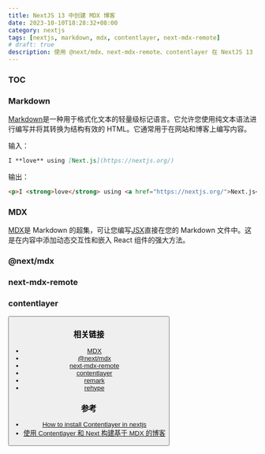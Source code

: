```yaml
---
title: NextJS 13 中创建 MDX 博客
date: 2023-10-10T18:28:32+08:00
category: nextjs
tags: [nextjs, markdown, mdx, contentlayer, next-mdx-remote]
# draft: true
description: 使用 @next/mdx、next-mdx-remote、contentlayer 在 NextJS 13 中创建 MDX 博客。
---
```


### TOC

### Markdown

[Markdown](https://daringfireball.net/projects/markdown/syntax)是一种用于格式化文本的轻量级标记语言。它允许您使用纯文本语法进行编写并将其转换为结构有效的 HTML。它通常用于在网站和博客上编写内容。

输入：
```markdown
I **love** using [Next.js](https://nextjs.org/)
```

输出：
```html
<p>I <strong>love</strong> using <a href="https://nextjs.org/">Next.js</a></p>
```

### MDX

[MDX](https://mdxjs.com/)是 Markdown 的超集，可让您编写[JSX](https://react.dev/learn/writing-markup-with-jsx)直接在您的 Markdown 文件中。这是在内容中添加动态交互性和嵌入 React 组件的强大方法。


### @next/mdx

### next-mdx-remote


### contentlayer


<Button text="my button"/>


### 相关链接

- [MDX](https://mdxjs.com/)
- [@next/mdx](https://www.npmjs.com/package/@next/mdx)
- [next-mdx-remote](https://github.com/hashicorp/next-mdx-remote)
- [contentlayer](https://contentlayer.dev/)
- [remark](https://github.com/remarkjs/remark)
- [rehype](https://github.com/rehypejs/rehype)


### 参考

- [How to install Contentlayer in nextjs](https://medium.com/frontendweb/how-to-install-contentlayer-in-nextjs-4a08fb37c87d)
- [使用 Contentlayer 和 Next 构建基于 MDX 的博客](https://devpress.csdn.net/react/62eda913c6770329307f2a85.html)